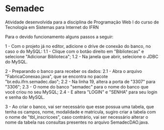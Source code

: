 # Semadec
Atividade desenvolvida para a disciplina de Programação Web I do curso de Tecnologia em Sistemas para Internet do IFRN

Para o devido funcionamento alguns passos a seguir:

1 - Com o projeto já no editor, adicione o drive de conexão do banco, no caso o do MySQL:
    1.1 - Clique com o botão direito em "Bibliotecas" e selecione "Adicionar Biblioteca";
    1.2 - Na janela que abrir, selecione o JDBC do MySQL.
    
2 - Preparando o banco para receber os dados:
    2.1 - Abra o arquivo "FabricaConexao.java", que se encontra no pacote "br.edu.ifrn.semadec.dao"; 
    2.2 - Na linha 19, altera a porta de "3307" para "3306";
    2.3 - O nome do banco "semadec" para o nome do banco que você criou no seu MySQL;
    2.4 - E altera "LOGIN" e "SENHA" para seu login e senha do MySQL.
    
3 - Ao criar o banco, vai ser necessário que esse possua uma tabela, que tenha os campos, nome, modalidade e matricula, sugiro criar a tabela com o nome de "tbl_inscricoes", caso contrário, vai ser necessário alterar o nome da tabela nas consultas presentes no arquivo SemadecDAO.java. 
